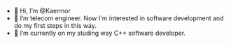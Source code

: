 - 👋 Hi, I’m @Kaermor
- 👀 I’m telecom engineer. Now I'm interested in software development and do my first steps in this way.
- 🌱 I’m currently on my studing way C++ software developer. 

<!---
- 💞️ I’m looking to collaborate on ...
- 📫 How to reach me ...
--->
<!---
Kaermor/Kaermor is a ✨ special ✨ repository because its `README.md` (this file) appears on your GitHub profile.
You can click the Preview link to take a look at your changes.
--->
